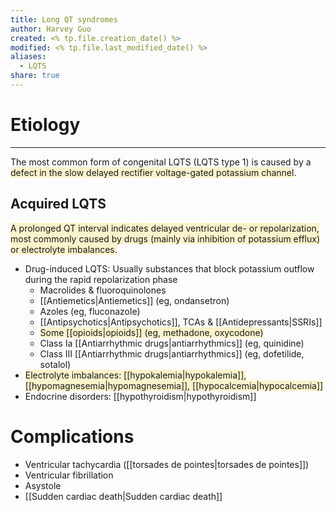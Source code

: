 ```yaml
---
title: Long QT syndromes
author: Harvey Guo
created: <% tp.file.creation_date() %>
modified: <% tp.file.last_modified_date() %>
aliases:
  - LQTS
share: true
---
```


# Etiology
---
The most common form of congenital LQTS (LQTS type 1) is caused by a <span style="background:rgba(240, 200, 0, 0.2)">defect in the slow delayed rectifier voltage-gated potassium channel</span>.
## Acquired LQTS
<span style="background:rgba(240, 200, 0, 0.2)">A prolonged QT interval indicates delayed ventricular de- or repolarization, most commonly caused by drugs (mainly via inhibition of potassium efflux) or electrolyte imbalances.</span>
- Drug-induced LQTS: Usually substances that block potassium outflow during the rapid repolarization phase 
	- Macrolides & fluoroquinolones
	- [[Antiemetics|Antiemetics]] (eg, ondansetron)
	- Azoles (eg, fluconazole)
	- [[Antipsychotics|Antipsychotics]], TCAs & [[Antidepressants|SSRIs]]
	- <span style="background:rgba(240, 200, 0, 0.2)">Some [[opioids|opioids]] (eg, methadone, oxycodone)</span>
	- Class Ia [[Antiarrhythmic drugs|antiarrhythmics]] (eg, quinidine)
	- Class III [[Antiarrhythmic drugs|antiarrhythmics]] (eg, dofetilide, sotalol)
- <span style="background:rgba(240, 200, 0, 0.2)">Electrolyte imbalances: [[hypokalemia|hypokalemia]], [[hypomagnesemia|hypomagnesemia]], [[hypocalcemia|hypocalcemia]]</span>
- Endocrine disorders: [[hypothyroidism|hypothyroidism]]
# Complications
- Ventricular tachycardia ([[torsades de pointes|torsades de pointes]])
- Ventricular fibrillation
- Asystole
- [[Sudden cardiac death|Sudden cardiac death]]